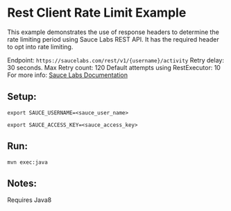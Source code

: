 # Rest Client Rate Limit Example

This example demonstrates the use of response headers to determine the 
rate limiting period using Sauce Labs REST API. It has the required 
header to opt into rate limiting.

Endpoint: ```https://saucelabs.com/rest/v1/{username}/activity```
Retry delay: 30 seconds.
Max Retry count: 120
Default attempts using RestExecutor: 10
For more info: [Sauce Labs Documentation](https://wiki.saucelabs.com/display/InfoDev/Rate+Limits+for+the+Sauce+Labs+REST+API)


## Setup:
```export SAUCE_USERNAME=<sauce_user_name>```

```export SAUCE_ACCESS_KEY=<sauce_access_key>```

## Run:
```mvn exec:java```

## Notes:
Requires Java8